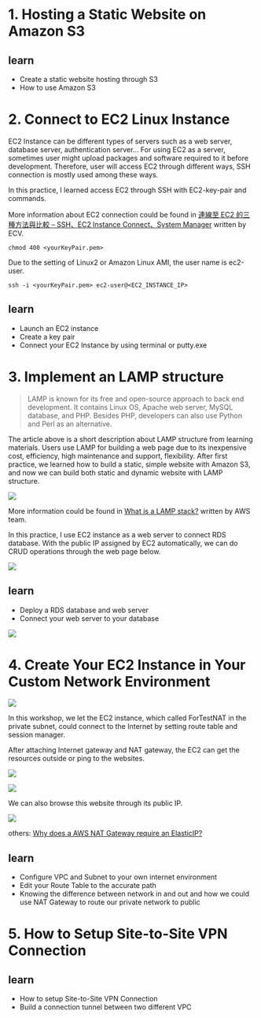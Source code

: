 # 1. Hosting a Static Website on Amazon S3

## learn
- Create a static website hosting through S3
- How to use Amazon S3

# 2. Connect to EC2 Linux Instance
EC2 Instance can be different types of servers such as a web server, database server, authentication server... For using EC2 as a server, sometimes user might upload packages and software required to it before development. Therefore, user will access EC2 through different ways, SSH connection is mostly used among these ways. 

In this practice, I learned access EC2 through SSH with EC2-key-pair and commands.

More information about EC2 connection could be found in [連線至 EC2 的三種方法與比較 – SSH、EC2 Instance Connect、System Manager](https://www.ecloudture.com/連線至ec2的三種方法與比較-ssh，ec2實例連接，系統管理/) written by ECV.


```
chmod 400 <yourKeyPair.pem>
```
Due to the setting of Linux2 or Amazon Linux AMI, the user name is ec2-user.
```
ssh -i <yourKeyPair.pem> ec2-user@<EC2_INSTANCE_IP>
```
## learn
- Launch an EC2 instance
- Create a key pair
- Connect your EC2 Instance by using terminal or putty.exe


# 3. Implement an LAMP structure
> LAMP is known for its free and open-source approach to back end development. It contains Linux OS, Apache web server, MySQL database, and PHP. Besides PHP, developers can also use Python and Perl as an alternative.

The article above is a short description about LAMP structure from learning materials. Users use LAMP for building a web page due to its inexpensive cost, efficiency, high maintenance and support, flexibility. After first practice, we learned how to build a static, simple website with Amazon S3, and now we can build both static and dynamic website with LAMP structure.

![](img/img1.png)

More information could be found in [What is a LAMP stack?](https://aws.amazon.com/what-is/lamp-stack/?nc1=h_ls) written by AWS team.

In this practice, I use EC2 instance as a web server to connect RDS database. With the public IP assigned by EC2 automatically, we can do CRUD operations through the web page below.

![](img/img2.png)


## learn 
- Deploy a RDS database and web server
- Connect your web server to your database

![](img/img7.png)

# 4. Create Your EC2 Instance in Your Custom Network Environment

![](img/img3.png)

In this workshop, we let the EC2 instance, which called ForTestNAT in the private subnet, could connect to the Internet by setting route table and session manager. 

After attaching Internet gateway and NAT gateway, the EC2 can get the resources outside or ping to the websites.

![](img/img4.png)

![](img/img5.png)

We can also browse this website through its public IP.

![](img/img6.png)

others: [Why does a AWS NAT Gateway require an ElasticIP?](https://stackoverflow.com/questions/43094786/why-does-a-aws-nat-gateway-require-an-elasticip)

## learn
- Configure VPC and Subnet to your own internet environment
- Edit your Route Table to the accurate path
- Knowing the difference between network in and out and how we could use NAT Gateway to route our private network to public

# 5. How to Setup Site-to-Site VPN Connection

## learn
- How to setup Site-to-Site VPN Connection
- Build a connection tunnel between two different VPC

#
